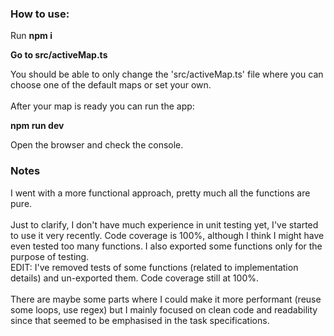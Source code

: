 ### How to use:
Run **npm i**

**Go to src/activeMap.ts**

You should be able to only change the 'src/activeMap.ts' file where you can choose one of the default maps or set your own.\
 \
After your map is ready you can run the app:


**npm run dev**

Open the browser and check the console.

### Notes
I went with a more functional approach, pretty much all the functions are pure.\
\
Just to clarify, I don't have much experience in unit testing yet, I've started to use it very recently. Code coverage is 100%, although I think I might have even tested too many functions. I also exported some functions only for the purpose of testing.\
EDIT: I've removed tests of some functions (related to implementation details) and un-exported them. Code coverage still at 100%.\
\
There are maybe some parts where I could make it more performant (reuse some loops, use regex) but I mainly focused on clean code and readability since that seemed to be emphasised in the task specifications.
